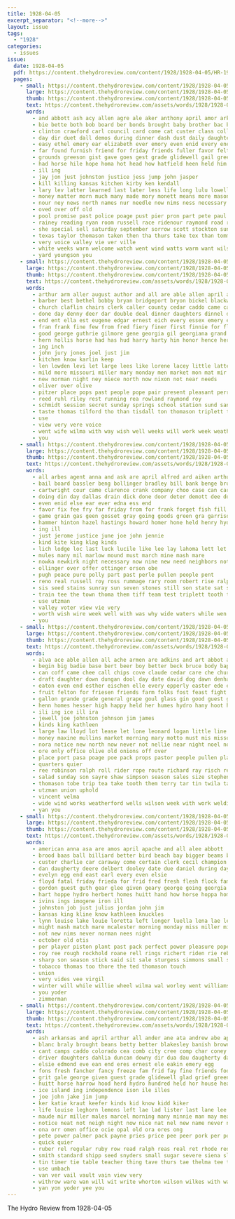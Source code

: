 ```yaml
---
title: 1928-04-05
excerpt_separator: "<!--more-->"
layout: issue
tags:
  - "1928"
categories:
  - issues
issue:
  date: 1928-04-05
  pdf: https://content.thehydroreview.com/content/1928/1928-04-05/HR-1928-04-05.pdf
  pages:
    - small: https://content.thehydroreview.com/content/1928/1928-04-05/small/HR-1928-04-05-01.jpg
      large: https://content.thehydroreview.com/content/1928/1928-04-05/large/HR-1928-04-05-01.jpg
      thumb: https://content.thehydroreview.com/content/1928/1928-04-05/thumbnails/HR-1928-04-05-01.jpg
      text: https://content.thehydroreview.com/assets/words/1928/1928-04-05/HR-1928-04-05-01.txt
      words:
        - and abbott ash acy allen agre ale aker anthony april amor arkansas anna august ago all are alvis aid agnes
        - bie bette both bob board ber bonds brought baby brother bac batty brothers bec bascom burkhalter basi born baz bone bradley boys buter bill barber browne bobby baptist business been big but ballew
        - clinton crawford carl council card come cat custer class collins chas chick caddo cap call chief col cash city cater church county childre collie court chamber charles corro coffee
        - day dir duet dall demos during dinner dash dust daily daughter done dail deputy days daring death dunn deal
        - easy ethel emery ear elizabeth ever emory even enid every ene ery erick
        - far found furnish friend for friday friends fuller favor felton force from fore fair few full fitzpatrick fine frost fariss fort folks foy fee fail free frances first fic forget former
        - grounds greeson gist gave goes gest grade glidewell gail green good glee
        - had horse hile hope homa hot head how hatfield heen held him hen her hardware heart hom haye home hyde hing high hinton has hold hesser husband hike harr house hafer hydro hell hira hore
        - ill ing
        - jay jon just johnston justice jess jump john jasper
        - kill killing kansas kitchen kirby ken kendall
        - lary lev latter learned last later less life long lulu lowell lis lorene lillian large lenore lee letter left like lue little live leo lawyer liv line lem lied lansburg
        - money matter morn much many made mory monett means more masoner mille moore mede mise man moody melba matters mcintyre miles marr ming mur miss maxwell mares most main men monday minor miller mon morning march might
        - nour ney news north names nur needle now nims ness necessary night not
        - oved over off old
        - pool promise past police poage pust pier pron part pete paul page parker patrick plan place post phillips pro phil pay pastor pearl present
        - rainey reading ryan room russell race ridenour raymond road ross rex roy read rain raney rood rest
        - she special sell saturday september sorrow scott stockton sunday soon sale ser severa simmons son shock storts said second strong see susie sand school staples sic sine sat sandlin settles show simpson state sergeant story set seems sorrows stables seven states sons sun sister
        - texas taylor thomason taken then tha thurs take tex than tommie tain tho thet thelma topic telling thing ting the tiny thom thacker them tell track
        - very voice valley vie ver ville
        - white weeks warn welcome watch went wind watts warm want wilson week watt west walle wright wells well won wate with will wait works while willa wyatt willing witt wife worth was
        - yard youngson you
    - small: https://content.thehydroreview.com/content/1928/1928-04-05/small/HR-1928-04-05-02.jpg
      large: https://content.thehydroreview.com/content/1928/1928-04-05/large/HR-1928-04-05-02.jpg
      thumb: https://content.thehydroreview.com/content/1928/1928-04-05/thumbnails/HR-1928-04-05-02.jpg
      text: https://content.thehydroreview.com/assets/words/1928/1928-04-05/HR-1928-04-05-02.txt
      words:
        - arthur arm aller august author and all are able allen april arkansas asa
        - barber best bethel bobby bryan bridgeport bryon bickel blackwell band both banks berl better ballou but baldwin browne business byron back binger bickell bill been brought bro
        - church claflin chairs clerk caller county cedar caddo came carpentar court creek choice crosswhite course come chesterfield cordell city college charles can con close cattle
        - done day denny deer dar double deal dinner daughters dinnel days daughter
        - end ent ella est eugene edgar ernest eich every essex emery elk easter
        - fran frank fine few from fred fiery finer first finnie for flansburg friday fay fell fairy fost farra fruit fresh folks foster fare fand forget
        - good george guthrie gilmore gene georgia gil georgiana grand glad gillett grady garrison guy gregor guest gave
        - hern hollis horse had has hud harry harty hin honor hence her herndon host house hon hite held him hudson home hier hike harvey hinton hydro
        - ing inch
        - john jury jones joel just jim
        - kitchen know karlin keep
        - len lowden levi let large lees like lorene lacey little latter line life lena last lambert look league
        - mild more missouri miller mary monday men market mon mat mir mable mason martin maxine mail murphey most meals made morning mai may miss
        - new norman night ney niece north now nixon not near needs
        - oliver over olive
        - pitzer place pops past people pope pair present pleasant perrin plants per pete porch price piano
        - reed ruhl riley rest running rea rowland raymond roy
        - schmidt session secret sunday springs school station sund sani saturday sor sisson stange sedan surprise state sermons son stutzman spain smith supply strong skaggs stay sam sunda stout she subject sister special swartzendruber sun standard sybil sheriff sullens
        - taste thomas tilford tho than tisdall ton thomason triplett town them texas thy the teacher townsend ture tue thelma
        - use
        - view very vere voice
        - went wife wilma with way wish well weeks will work week weather was win won weatherford worn wei worthy weathers
        - you
    - small: https://content.thehydroreview.com/content/1928/1928-04-05/small/HR-1928-04-05-03.jpg
      large: https://content.thehydroreview.com/content/1928/1928-04-05/large/HR-1928-04-05-03.jpg
      thumb: https://content.thehydroreview.com/content/1928/1928-04-05/thumbnails/HR-1928-04-05-03.jpg
      text: https://content.thehydroreview.com/assets/words/1928/1928-04-05/HR-1928-04-05-03.txt
      words:
        - all arbes agent anna and ask are april alfred ard aiken arthur
        - bail board bassler beng bollinger bradley bill bank benge brothers bowersock best bright butler baby buick brought bartgis body bradle been bring
        - cartwright cour came clarence crank company choo case can car cedar crawl clinton corn chester claude county caddo city cost chapman come
        - doing din day dallas drain dick done door deter demott dee down doug dinner diamond days
        - even enid else ear ever edna ess end
        - favor fix fee fry far friday from for frank forget fish fill furnish fine fisher fred fam frost floor florence fly few fleeman ford
        - game grain gas geen gosset gray going goods green gra garrison geary given good
        - hammer hinton hazel hastings howard homer hone held henry hydro home hail heard house her had how hodge helps hasting hany has him hundred
        - ing ill
        - just jerome justice june joe john jennie
        - kind kite king klag kinds
        - lich lodge loc last luck lucile like lee lay lahoma lett let lena
        - mules many mil marlow mound must march mine mash mare
        - nowka newkirk night necessary now nine new need neighbors notice north nie
        - ollinger over offer ottinger orson obe
        - pugh peace pure polly part past perle pullen people pent
        - reno real russell roy ross rummage rary room robert rise ralph rose robertson
        - sis seed stains sunray sun seven stones still son state sat sterling sack stutzman season sick screen sum said spring show special sherwin soon she smith service school shamrock saturday sunday sale set sund
        - train tee the town thoma them tiff team test triplett tooth texas tri tom
        - use utzman
        - valley voter view vie very
        - worth wish wire week well with was why wide waters while wen ward williams wil walker went wykert works will wee weatherford work willeford whitchurch white windows wesley walter weekly
        - you
    - small: https://content.thehydroreview.com/content/1928/1928-04-05/small/HR-1928-04-05-04.jpg
      large: https://content.thehydroreview.com/content/1928/1928-04-05/large/HR-1928-04-05-04.jpg
      thumb: https://content.thehydroreview.com/content/1928/1928-04-05/thumbnails/HR-1928-04-05-04.jpg
      text: https://content.thehydroreview.com/assets/words/1928/1928-04-05/HR-1928-04-05-04.txt
      words:
        - alva ace able allen all ache armen are adkins and art abbot area ard atta april apache adolph
        - begin big badie base bert beer boy better beck bruce body baptist born battle bandy ballew ball book burst bank bridgeport bridge blanche babe business brought bradley back bunch barnard buyers bill bart
        - can coff came chee call chips cove claude cedar care che church canyon city cry cream creek cal carl con come cattle col charley custer cartwright cleo cox clee craft courts corn cecil carpen curnutt
        - draft daughter down dungan dool day date david dog dawn denham dise during dinner dooley deer
        - eaton even end esther eischen elle every epperly easter ede eva estes eagle ery edith ever emerson erford
        - fruit felton for friesen friends farm folks fost feast fight frank fair foreman fete from friday
        - gallon grande grade general grape goul glass gin good guest geary gibson gher german green graham gregg grit
        - henn homes hesser high happy held her humes hydro hany hoot hold herford harry half heart has hinton hodgson him hand howard had ham hero hair hom henry hone home
        - ili ing ice ill ira
        - jewell joe johnston johnson jim james
        - kinds king kathleen
        - large law lloyd lot lease let lone leonard logan little line long lemons lee like ler last lie lake look
        - money maxine mullins market morning mary motto must mis missouri monday morgan miss miller morn mckee might marshall mar maple mildred missi means made much messer mackey merl march most mexico
        - nora notice new north now never not nellie near night noel noon neil netherton nick
        - ore only office olive old onions off over
        - place port pasa poage poe pack props pastor people pullen planer perry pele
        - quarters quier
        - ree robinson ralph roll rider rope route richard ray risch reynolds russell rin raney reach real renee radio rio res reps
        - salad sunday son sayre shaw simpson season sales size stephenson saturday sam service save schmidt snow savannah sick scott shuman sale star spring smith sunda strong south shape school suite sun scale staples sturgill see sell stand
        - thomason tobe trip tea take tooth them terry tar tin twila talk tie the tene than town trull
        - utzman union uphold
        - vincent velma
        - wide wind works weatherford wells wilson week with work welding why write will wood western was walt west weathers war white wil wife well
        - yan you
    - small: https://content.thehydroreview.com/content/1928/1928-04-05/small/HR-1928-04-05-05.jpg
      large: https://content.thehydroreview.com/content/1928/1928-04-05/large/HR-1928-04-05-05.jpg
      thumb: https://content.thehydroreview.com/content/1928/1928-04-05/thumbnails/HR-1928-04-05-05.jpg
      text: https://content.thehydroreview.com/assets/words/1928/1928-04-05/HR-1928-04-05-05.txt
      words:
        - american anna asa are amos april apache and all alee abbott
        - brood baas ball billiard better bird beach bay bigger beams bear big bunch buy basic bring best black barney been business bill baby bradley
        - custer charlie car caraway come certain clerk cecil champion council cough carry close col collier caller city chick credit cody
        - dan daugherty deere delbert dooley date due daniel during days ditmore day
        - evelyn egg end east earl every even elsie
        - floyd fatal friday frieda for frid fred fresh flesh flock fam first front from farm forrest
        - gordon guest guth gear glee given geary george going georgia glen grain getting gray greeson good
        - hart hoppe hydro herbert homes huitt hand how horse hoppa home has head henry helm her harvey held hinton
        - ivins ings imogene iron ill
        - johnston job just julius jordan john jim
        - kansas king kline know kathleen knuckles
        - lynn louise lake louie loretta left longer luella lena lae leonard lights lies light louis list let ler lee les large lever
        - might mash match mare mcalester morning monday miss miller mile mildred meg mil more mary meal mares marlett morgan
        - not new nims never norman nees night
        - october old otis
        - per player piston plant past pack perfect power pleasure pope pedrick part
        - roy ree rough rockhold roane rell rings richert riden rie rebel ralph riding real ross ready riggs
        - sharp son season stick said sit sale sturgess simmons small sun show she start span swift seams suit sell smooth stange saturday store smith stock stein sunday scott summer shaw sick see
        - tobacco thomas too thore the ted thomason touch
        - union
        - very vides vee virgil
        - winter will while willie wheel wilma wal worley went williams wyatt washington was wes wayne welder walter week weight work walker with wind
        - you yoder
        - zimmerman
    - small: https://content.thehydroreview.com/content/1928/1928-04-05/small/HR-1928-04-05-06.jpg
      large: https://content.thehydroreview.com/content/1928/1928-04-05/large/HR-1928-04-05-06.jpg
      thumb: https://content.thehydroreview.com/content/1928/1928-04-05/thumbnails/HR-1928-04-05-06.jpg
      text: https://content.thehydroreview.com/assets/words/1928/1928-04-05/HR-1928-04-05-06.txt
      words:
        - ash arkansas and april arthur all ander ane ata andrew abe apple ang are ave alva ator ask alice
        - blanc braly brought beans betty better blakesley banish browne bloom binder bon barber butter ben barnes been bandy bar baby but bone ber buyer bonham bring brad bryan best berger bradley board broad
        - cant camps caddo colorado cea comb city cree comp char coney colony comes carver cante crisp cor chet cee chest cordell cotton can care clerk clarence cleve county cabbage corn cash chas canna
        - driver daughters dahlia duncan downy dir dua dau daugherty dan dunn dark david detweiler days duke dinner day dun daughter
        - elsie edmond eve ean end eres ernest ele eakin emery egg
        - fons fresh fancher fancy freeze fam frid fay fine friends foot front former fair ford farm frank for few freeburg from farrell first friday flock folks fer
        - grit gale george given guest grade glidewell glad grief green griffin gene gaster grass ginger good grover gallon
        - huitt horse harrow hood herd hydro hundred held hor house head has heidebrecht hamilton happ hattie husband harness hone henry home herndon hoe hay how herbert har harmony health hen hardin howse hopewell hope her
        - ice island ing independence ison ile illes
        - joe john jake jim jump
        - ker katie kraut keefer kinds kid know kidd kiker
        - life louise leghorn lemons left lae lad lister last lane lee lear line large liggett lim leona living list lone let lantz
        - maude mir miller males marcel morning many minnie man may mea meek mate more mete means max miss mares mclarty miler meal miles mis milk mond mall miata monday mobile missouri morgan mexico mary merry must march most
        - notice neat not neigh night now nice nat nel new name never ner
        - ona orr omen office ocie opal old ora ores ong
        - pete power palmer pack payne pries price pee peer pork per porch purchase pase pare parr pile pauline prayer pole pro pears pounds public pump pledge pearl pho pay pope pound plants past present packard president peach paci
        - quick quier
        - ruber rel regular ruby row read ralph reas real ret rhode red rita running riggs rawleigh roy reynolds rummage road ruth ray
        - smith standard shipp seed snyders small sugar severe siena slagell size ser sauer schantz sunday strain staples say seek sue short stay spring schoo still setting stanley store swartzendruber stacey she south star senda second sid salle shown serene simmons see sen school sale sick single sell sun sal stock sudan state son stead sunda saturday sister
        - tin timer tie table teacher thing tave thurs tae thelma tee then take try them tees taken toper thom the toon tine thro thea tho trees tea
        - use umbach
        - van ver vail vault vain view very
        - withrow ware wan will wit write whorton wilson wilkes with way west week was well walter wheat wood weeks won white wate went
        - yan yon yoder yee you
---
```


The Hydro Review from 1928-04-05

<!--more-->

